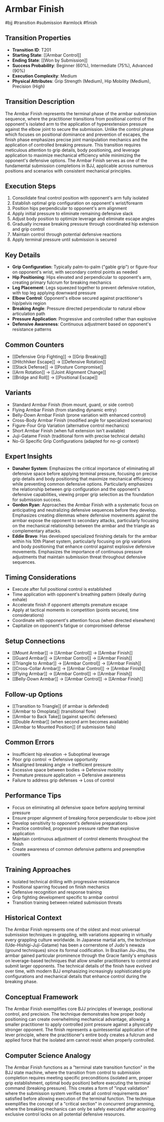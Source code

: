 # Armbar Finish
#bjj #transition #submission #armlock #finish

## Transition Properties
- **Transition ID**: T201
- **Starting State**: [[Armbar Control]]
- **Ending State**: [[Won by Submission]]
- **Success Probability**: Beginner (60%), Intermediate (75%), Advanced (90%)
- **Execution Complexity**: Medium
- **Physical Attributes**: Grip Strength (Medium), Hip Mobility (Medium), Precision (High)

## Transition Description
The Armbar Finish represents the terminal phase of the armbar submission sequence, where the practitioner transitions from positional control of the opponent's isolated arm to the application of hyperextension pressure against the elbow joint to secure the submission. Unlike the control phase which focuses on positional dominance and prevention of escapes, the finish phase emphasizes precise joint manipulation mechanics and the application of controlled breaking pressure. This transition requires meticulous attention to grip details, body positioning, and leverage application to maximize mechanical efficiency while minimizing the opponent's defensive options. The Armbar Finish serves as one of the fundamental submission completions in BJJ, applicable across numerous positions and scenarios with consistent mechanical principles.

## Execution Steps
1. Consolidate final control position with opponent's arm fully isolated
2. Establish optimal grip configuration on opponent's wrist/forearm
3. Position hips perpendicular to opponent's arm alignment
4. Apply initial pressure to eliminate remaining defensive slack
5. Adjust body position to optimize leverage and eliminate escape angles
6. Gradually increase breaking pressure through coordinated hip extension and grip control
7. Maintain control through potential defensive reactions
8. Apply terminal pressure until submission is secured

## Key Details
- **Grip Configuration**: Typically palm-to-palm ("gable grip") or figure-four on opponent's wrist, with secondary control points as needed
- **Hip Positioning**: Hips elevated and perpendicular to opponent's arm, creating primary fulcrum for breaking mechanics
- **Leg Placement**: Legs squeezed together to prevent defensive rotation, with top leg applying downward pressure
- **Elbow Control**: Opponent's elbow secured against practitioner's hip/pelvis region
- **Breaking Angle**: Pressure directed perpendicular to natural elbow articulation path
- **Pressure Application**: Progressive and controlled rather than explosive
- **Defensive Awareness**: Continuous adjustment based on opponent's resistance patterns

## Common Counters
- [[Defensive Grip Fighting]] → [[Grip Breaking]]
- [[Hitchhiker Escape]] → [[Defensive Rotation]]
- [[Stack Defense]] → [[Posture Compromise]]
- [[Arm Rotation]] → [[Joint Alignment Change]]
- [[Bridge and Roll]] → [[Positional Escape]]

## Variants
- Standard Armbar Finish (from mount, guard, or side control)
- Flying Armbar Finish (from standing dynamic entry)
- Belly-Down Armbar Finish (prone variation with enhanced control)
- Cross-Body Armbar Finish (modified angle for specialized scenarios)
- Figure-Four Grip Variation (alternative control mechanics)
- Short Armbar Finish (when full extension isn't available)
- Juji-Gatame Finish (traditional form with precise technical details)
- No-Gi Specific Grip Configurations (adapted for no-gi context)

## Expert Insights
- **Danaher System**: Emphasizes the critical importance of eliminating all defensive space before applying terminal pressure, focusing on precise grip details and body positioning that maximize mechanical efficiency while preventing common defensive options. Particularly emphasizes the relationship between grip configuration and the opponent's defensive capabilities, viewing proper grip selection as the foundation for submission success.
- **Gordon Ryan**: Approaches the Armbar Finish with a systematic focus on anticipating and neutralizing defensive sequences before they develop. Emphasizes creating dilemmas where defensive movements against the armbar expose the opponent to secondary attacks, particularly focusing on the mechanical relationship between the armbar and the triangle as complementary attacks.
- **Eddie Bravo**: Has developed specialized finishing details for the armbar within his 10th Planet system, particularly focusing on grip variations and body positioning that enhance control against explosive defensive movements. Emphasizes the importance of continuous pressure adjustments that maintain submission threat throughout defensive sequences.

## Timing Considerations
- Execute after full positional control is established
- Time application with opponent's breathing pattern (ideally during exhale)
- Accelerate finish if opponent attempts premature escape
- Apply at tactical moments in competition (points secured, time considerations)
- Coordinate with opponent's attention focus (when directed elsewhere)
- Capitalize on opponent's fatigue or compromised defense

## Setup Connections
- [[Mount Armbar]] → [[Armbar Control]] → [[Armbar Finish]]
- [[Guard Armbar]] → [[Armbar Control]] → [[Armbar Finish]]
- [[Triangle to Armbar]] → [[Armbar Control]] → [[Armbar Finish]]
- [[Cross-Collar Armbar]] → [[Armbar Control]] → [[Armbar Finish]]
- [[Flying Armbar]] → [[Armbar Control]] → [[Armbar Finish]]
- [[Belly-Down Armbar]] → [[Armbar Control]] → [[Armbar Finish]]

## Follow-up Options
- [[Transition to Triangle]] (if armbar is defended)
- [[Armbar to Omoplata]] (transitional flow)
- [[Armbar to Back Take]] (against specific defenses)
- [[Double Armbar]] (when second arm becomes available)
- [[Armbar to Mounted Position]] (if submission fails)

## Common Errors
- Insufficient hip elevation → Suboptimal leverage
- Poor grip control → Defensive opportunity
- Misaligned breaking angle → Inefficient pressure
- Excessive space between bodies → Defensive mobility
- Premature pressure application → Defensive awareness
- Failure to address grip defenses → Loss of control

## Performance Tips
- Focus on eliminating all defensive space before applying terminal pressure
- Ensure proper alignment of breaking force perpendicular to elbow joint
- Develop sensitivity to opponent's defensive preparations
- Practice controlled, progressive pressure rather than explosive application
- Maintain continuous adjustment of control elements throughout the finish
- Create awareness of common defensive patterns and preemptive counters

## Training Approaches
- Isolated technical drilling with progressive resistance
- Positional sparring focused on finish mechanics
- Defensive recognition and response training
- Grip fighting development specific to armbar control
- Transition training between related submission threats

## Historical Context
The Armbar Finish represents one of the oldest and most universal submission techniques in grappling, with variations appearing in virtually every grappling culture worldwide. In Japanese martial arts, the technique (Ude-Hishigi-Juji-Gatame) has been a cornerstone of Judo's newaza (ground techniques) since its formal codification. In Brazilian Jiu-Jitsu, the armbar gained particular prominence through the Gracie family's emphasis on leverage-based techniques that allow smaller practitioners to control and submit larger opponents. The technical details of the finish have evolved over time, with modern BJJ emphasizing increasingly sophisticated grip configurations and mechanical details that enhance control during the breaking phase.

## Conceptual Framework
The Armbar Finish exemplifies core BJJ principles of leverage, positional control, and precision. The technique demonstrates how proper body positioning can create overwhelming mechanical advantage, allowing a smaller practitioner to apply controlled joint pressure against a physically stronger opponent. The finish represents a quintessential application of the lever principle, where the practitioner's entire body creates a fulcrum and applied force that the isolated arm cannot resist when properly controlled.

## Computer Science Analogy
The Armbar Finish functions as a "terminal state transition function" in the BJJ state machine, where the transition from control to submission completion requires meeting specific preconditions (isolated arm, proper grip establishment, optimal body position) before executing the terminal command (breaking pressure). This creates a form of "input validation" where the submission system verifies that all control requirements are satisfied before allowing execution of the terminal function. The technique exemplifies the concept of a "critical section" in concurrent programming, where the breaking mechanics can only be safely executed after acquiring exclusive control locks on all potential defensive resources.
